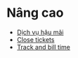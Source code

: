 # Nâng cao

* [Dịch vụ hậu mãi](advanced/after_sales.md)
* [Close tickets](advanced/close_tickets.md)
* [Track and bill time](advanced/track_and_bill.md)
